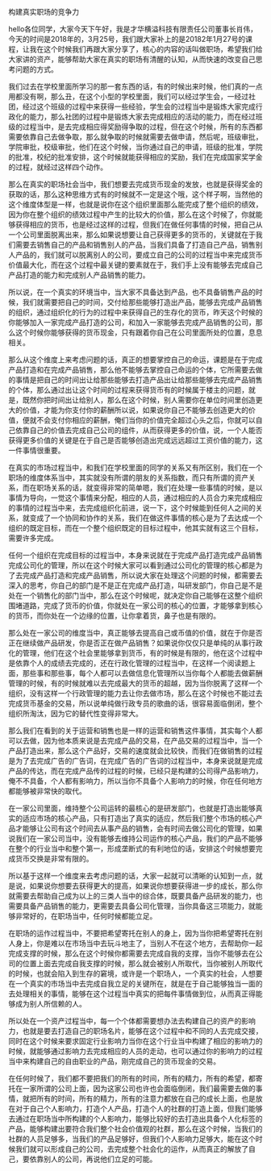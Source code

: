 构建真实职场的竞争力

hello各位同学，大家今天下午好，我是才华横溢科技有限责任公司董事长肖伟，今天的时间是2018年的，3月25号，我们跟大家补上的是20182年1月27号的课程，让我在这个时候我们再跟大家分享了，核心的内容的话叫做职场，希望我们给大家讲的资产，能够帮助大家在真实的职场有清醒的认知，从而快速的改变自己思考问题的方式。

我们过去在学校里面所学习的那一套东西的话，有的时候出来时候，他们真的一点用都没有啊，那么丑，在这个小型的学校里面，我们可以经过学生会，一经过社团，经过这个班级的过程中来获得一些经验，学生会的过程当中是锻炼大家完成行政化的能力，那么社团的过程中是锻炼大家去完成相应的活动的能力，而在经过班级的过程当中，是去完成相应得奖励得争取的过程，但在这个时候，所有的东西都需要依靠自己去做争取，那么就争取的时候就需要去做申请，然后呢，班级审批，学院审批，校级审批，他们在这个时候，当你通过自己的申请，班级的批准，学院的批准，校纪的批准安排，这个时候就能获得相应的奖励，我们在完成国家奖学金的过程，就经过这样四个动作。

那么在真实的职场社会当中，我们想要去完成货币现金的发放，也就是获得奖金的获取的话，那么这种思维方式有的时候就不一定是这个哦，这个样子啊，当然他的这个维度体型是一样，也就是说你在这个组织里面那么能完成了整个组织的绩效，因为你在整个组织的绩效过程中产生的比较大的价值，那么在这个时候了，你就能够获得相应的货币，也是经过这样的过程，但我们在做任何事情的时候，把自己从一个公司里面脱离出来，那么如果说想要让自己获得更多的货币的，关键就在于我们需要去销售自己的产品和销售别人的产品，当我们具备了打造自己产品，销售别人产品的，我们就可以脱离别人的公司，要成立自己的公司的过程当中来完成货币价值最大化，而在这个过程中最关键的要素就在于，我们手上没有能够去完成自己产品打造的能力和完成别人产品销售的能力。

所以说，在一个真实的环境当中，当大家不具备达到产品，也不具备销售产品的时候，我们就需要把自己的时间，交付给那些能够打造出产品，能够去完成产品销售的组织，通过组织化的行为的过程中来获得自己的生存化的货币，昨天这个时候的你能够加入一家完成产品打造的公司，和加入一家能够去完成产品销售的公司，那么这个时候你能够获得的货币现金，只有跟着你自己在公司里面所处的位置，息息相关。

那么从这个维度上来考虑问题的话，真正的想要掌控自己的命运，课题是在于完成产品打造和在完成产品销售，那么他不能够去掌控自己命运的个体，它所需要去做的事情是把自己的时间出让给那些能够去打造产品出让给那些能够去完成产品销售的个体，那么通过出让这个时间的过程来获得货币有的时候属于楼主的问题，就是，既然你把时间出让给别人，那么在这个时候，别人需要你在单位时间里创造更大的价值，才能为你支付你的薪酬所以说，如果说你自己不能够去创造更大的价值，便就不会支付你相应的薪酬，俺们当你的价值完全超过心头之后，你就可以自己依靠自己的价值去完成自己公司的组件，从而获得更多的价值，说，一个人能否获得更多价值的关键是在于自己是否能够创造出完成远远超过工资价值的能力，这一件事情很重要。

在真实的市场过程当中，和我们在学校里面的同学的关系又有所区别，我们在一个职场的维度体系当中，其实就没有所谓的朋友的关系指数，而只有所谓的资产关系，而在职场关系的话，就变得非常的简单嗯，我们在处理一些事情的时候，是以事情为导向，一觉这个事情来分配，相应的人员，通过相应的人员合力来完成相应的事情的过程当中来，去完成组织化前进，说一下，这个时候能到任何人之间的关系，就变成了一个协同和协作的关系，我们在做这件事情的核心是为了去达成一个组织的既定目标，而在一个整个组织既定的目标过程中，他其实就有这三个目标，需要许多完成。

任何一个组织在完成目标的过程当中，本身来说就在于完成产品打造完成产品销售完成公司化的管理，所以在这个时候大家可以看到通过公司化的管理的核心都是为了去完成产品打造和完成产品销售，所以说大家在处理这个问题的时候，都需要去深入的思考，你自己的部门是不是正在完成产品打造，叫研发部门，你自己是不是处在一个销售化的部门当中，那么在这个时候呢，就决定你自己能够在这整个组织围堵道路，完成了货币的价值，你就处在一家公司的核心的位置，才能够拿到核心的货币，而你处在一个边缘的位置，让你拿着货，鼻子也是有限的。

那么处在一家公司的维度当中，真正能够去提高自己或币值的价值，就在于你是否正在继续做产品研发，你是否正在做产品销售？如果说你仅仅只是单纯的从事行政化的管理，他们在这个社会里能够拿到货币，有的时候是有限的，他在这个过程中是依靠个人的成绩去完成的，还在行政化管理的过程当中，在这样一个阅读题上面，那些事和那些事，每个人都可以去做信息化管理所以当你每个人都能去做薪酬管理的时候，有的时候就难以去完成最大的货币的超越，因为当你脱离了这样一个组织，没有这样一个行政管理的能力去让你去做市场，那么在这个时候也不能过去完成货币基金的交易，所以说单纯做行政专员的歌曲的话，很容易面临倒闭，整个组织所淘汰，因为它的替代性变得非常大。

那么我们在看到的关于运营和销售也是一样的运营和销售这件事情，其实每个人都可以去做，因为他本质来说是去完成产品的交易，在产品交易的过程当中，当一个产品打造出来，那么这个产品好，交易的速度就会比较快，而我们在做销售的过程是为了去完成广告的广告词，在完成广告的广告词的过程当中，本身来说就是完成产品的传达，而在完成产品传的过程的时候，已经只是构建的公司得产品影响力，俺不不具备，个人都有影响力，所以当你不具备个人影响力的时候，你在任何地方都能够被非常快的取代。

在一家公司里面，维持整个公司运转的最核心的是研发部门，也就是打造出能够真实的适应市场的核心产品，只有打造出了真实的适应，然后我们整个市场的核心产品才能够让公司有这个时间去从事产品的销售，会有时间去做公司化的管理，如果说我们在一家公司当中，没有能够去维持公司运作的核心产品，我们的产品不能够在整个的行业当中和整个第一，形成垄断式的有利地位的话，安排这个时候想要完成货币交换是非常有限的。

所以基于这样一个维度来去考虑问题的话，大家一起就可以清晰的认知到一点，就是说，如果说你想要去获得更大的提高，如果说你想要获得进一步的成长，那么你就需要去帮助自己成为以上的三类人当中的综合体，既要具备产品研发的能力，也需要具备产品销售的能力，更需要去具备公司化管理，当你具备这三项能力，就能够非常好的，在职场当中，任何时候都能立足。

在职场的运作过程当中，不要把希望寄托在别人的身上，因为当你把希望寄托在别人身上，你是难以在市场当中去玩斗地主了，当别人不在这个地方，去帮助你一起完成支撑的时候，那么在这个时候你都需要去完成自我的支撑，当你不能够去在公司的位置上面去完成自我支撑的时候，那么就会被别人所取代，当你被别人所取代的时候，也就会陷入到生存的窘境，或许是一个职场人，一个真实的社会，人想要在一个真实的市场当中去完成自我立足的关键所在，就是在于自己能够独当一面的去处理相关的事情，能够在这个过程当中真实的把每件事情做到位，从而真正得能够成为别人所信赖的人。

所以处在一个资产过程当中，每一个个体都需要想办法去构建自己的资产的影响力，也就是要去打造自己的职场名片，能够在这个过程中和不同的人去完成交接，同时在这个时候来要求固定行业影响力当你在这个行业当中构建了相应的影响力的时候，就能够通过影响力去完成相应的人员的走动，也可以通过你的影响力的过程当中来构建自己的自由职业的产品，刚完成自己的货币现金的交易。

在任何时候了，我们都不要把我们的所有的时间，所有的精力，所有的希望，都寄托在一家所谓的公司上面，因为这家公司也许也会面临倒闭，我们最需要去做的事情，就把所有的时间，所有的精力，所有的注意力都放在自己的成长上面，也是放在对于自己个人影响力，打造个人产品，打造个人的社群的打造上面，但我们能够去通过在职场当中所构建的个人影响力，能够比较好的去打造出具备个人化标签的产品，能够构建出要符合我们整个社会价值观的社群，那么在这个时候，当我们的社群的人员足够多，当我们的产品足够好，但我们个人影响力足够大，能在这个时候我们就可以形成自己的公司，去完成整个社会化的运作，从而真正的解放了自己，要依靠别人的公司，再说他们立足的可能。
